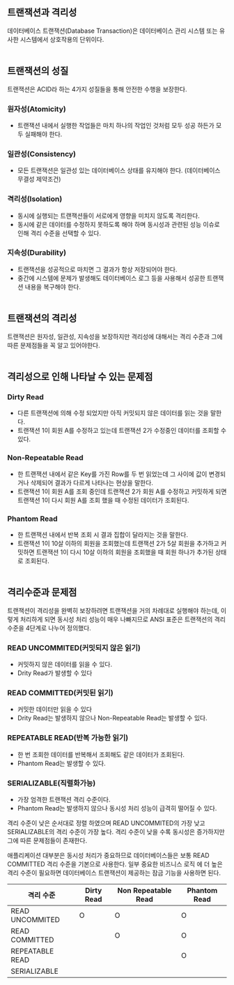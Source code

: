 ## 트랜잭션과 격리성

데이터베이스 트랜잭션(Database Transaction)은 데이터베이스 관리 시스템 또는 유사한 시스템에서 상호작용의 단위이다.
<br/><br/>

## 트랜잭션의 성질

트랜잭션은 ACID라 하는 4가지 성질들을 통해 안전한 수행을 보장한다.

### 원자성(Atomicity)

- 트랜잭션 내에서 실행한 작업들은 마치 하나의 작업인 것처럼 모두 성공 하든가 모두 실패해야 한다.

### 일관성(Consistency)

- 모든 트랜잭션은 일관성 있는 데이터베이스 상태를 유지해야 한다. (데이터베이스 무결성 제약조건)

### 격리성(Isolation)

- 동시에 실행되는 트랜잭션들이 서로에게 영향을 미치지 않도록 격리한다.
- 동시에 같은 데이터를 수정하지 못하도록 해야 하며 동시성과 관련된 성능 이슈로 인해 격리 수준을 선택할 수 있다.

### 지속성(Durability)

- 트랜잭션을 성공적으로 마치면 그 결과가 항상 저장되어야 한다.
- 중간에 시스템에 문제가 발생해도 데이터베이스 로그 등을 사용해서 성공한 트랜잭션 내용을 복구해야 한다.
<br/><br/>

## 트랜잭션의 격리성

트랜잭션은 원자성, 일관성, 지속성을 보장하지만 격리성에 대해서는 격리 수준과 그에 따른 문제점들을 꼭 알고 있어야한다.
<br/><br/>

## 격리성으로 인해 나타날 수 있는 문제점

### Dirty Read

- 다른 트랜잭션에 의해 수정 되었지만 아직 커밋되지 않은 데이터를 읽는 것을 말한다.
- 트랜잭션 1이 회원 A를 수정하고 있는데 트랜잭션 2가 수정중인 데이터를 조회할 수 있다.

### Non-Repeatable Read

- 한 트랜잭션 내에서 같은 Key를 가진 Row를 두 번 읽었는데 그 사이에 값이 변경되거나 삭제되어 결과가 다르게 나타나는 현상을 말한다.
- 트랜잭션 1이 회원 A를 조회 중인데 트랜잭션 2가 회원 A를 수정하고 커밋하게 되면 트랜잭션 1이 다시 회원 A를 조회 했을 때 수정된 데이터가 조회된다.

### Phantom Read

- 한 트랜잭션 내에서 반복 조회 시 결과 집합이 달라지는 것을 말한다.
- 트랜잭션 1이 10살 이하의 회원을 조회했는데 트랜잭션 2가 5살 회원을 추가하고 커밋하면 
트랜잭션 1이 다시 10살 이하의 회원을 조회했을 때 회원 하나가 추가된 상태로 조회된다.
<br/><br/>

## 격리수준과 문제점

트랜잭션이 격리성을 완벽히 보장하려면 트랜잭션을 거의 차례대로 실행해야 하는데,
이렇게 처리하게 되면 동시성 처리 성능이 매우 나빠지므로 ANSI 표준은 트랜잭션의 격리수준을 4단계로 나누어 정의했다.

### READ UNCOMMITED(커밋되지 않은 읽기)

- 커밋하지 않은 데이터를 읽을 수 있다.
- Drity Read가 발생할 수 있다

### READ COMMITTED(커밋된 읽기)

- 커밋한 데이터만 읽을 수 있다
- Drity Read는 발생하지 않으나 Non-Repeatable Read는 발생할 수 있다.

### REPEATABLE READ(반복 가능한 읽기)

- 한 번 조회한 데이터를 반복해서 조회해도 같은 데이터가 조회된다.
- Phantom Read는 발생할 수 있다.

### SERIALIZABLE(직렬화가능)

- 가장 엄격한 트랜잭션 격리 수준이다.
- Phantom Read는 발생하지 않으나 동시성 처리 성능이 급격히 떨어질 수 있다.

격리 수준이 낮은 순서대로 정렬 하였으며 READ UNCOMMITED의 가장 낮고 SERIALIZABLE의 격리 수준이 가장 높다. 격리 수준이 낮을 수록 동시성은 증가하지만 그에 따른 문제점들이 존재한다.

애플리케이션 대부분은 동시성 처리가 중요하므로 데이터베이스들은 보통 READ COMMITTED 격리 수준을 기본으로 사용한다. 일부 중요한 비즈니스 로직 에 더 높은 격리 수준이 필요하면 데이터베이스 트랜잭션이 제공하는 잠금 기능을 사용하면 된다.

| 격리 수준 | Dirty Read | Non Repeatable Read | Phantom Read |
| ------- | ---------- |-------------------- | ------------ |
|READ UNCOMMITED| O | O | O |
|READ COMMITTED|  | O | O |
|REPEATABLE READ|  |  | O |
|SERIALIZABLE|  |  |  |
